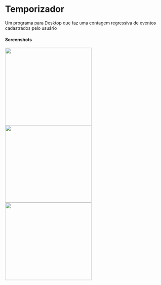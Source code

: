 # Temporizador
Um programa para Desktop que faz uma contagem regressiva de eventos cadastrados pelo usuário

#### Screenshots 

<img src="https://i.imgur.com/Fw3Ze5l.png" height="250" width="280"> <img src="https://i.imgur.com/J2ChdAy.png" height="250" width="280"> <img src="https://imgur.com/oICulvc.png" height="250" width="280">
